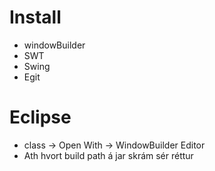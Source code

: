 # Install 
    
* windowBuilder
* SWT
* Swing
* Egit

# Eclipse

* class -> Open With -> WindowBuilder Editor
* Ath hvort build path á jar skrám sér réttur
    
